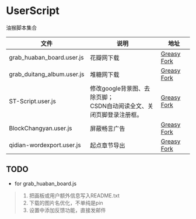 # UserScript
油猴脚本集合

| 文件  |  说明 |  地址 |
| ------------ | ------------ | ------------ |
| grab_huaban_board.user.js  | 花瓣网下载 |  [Greasy Fork](https://greasyfork.org/zh-CN/scripts/368427-%E8%8A%B1%E7%93%A3%E7%BD%91%E4%B8%8B%E8%BD%BD) |
| grab_duitang_album.user.js  | 堆糖网下载  | [Greasy Fork](https://greasyfork.org/zh-CN/scripts/369842-%E5%A0%86%E7%B3%96%E7%BD%91%E4%B8%8B%E8%BD%BD)  |
| ST-Script.user.js  | 修改google背景图、去除页脚；<br/>CSDN自动阅读全文、关闭页脚登录注册框。 | [Greasy Fork](https://greasyfork.org/zh-CN/scripts/369512-st-script)  |
| BlockChangyan.user.js  | 屏蔽畅言广告  | [Greasy Fork](https://greasyfork.org/zh-CN/scripts/369267-%E5%B1%8F%E8%94%BD%E7%95%85%E8%A8%80%E5%B9%BF%E5%91%8A)  |
| qidian-wordexport.user.js  | 起点章节导出  |  [Greasy Fork](https://greasyfork.org/zh-CN/scripts/369311-%E8%B5%B7%E7%82%B9%E7%AB%A0%E8%8A%82%E5%AF%BC%E5%87%BA) |


## TODO

* for grab_huaban_board.js

> 1. 把画板或用户额外信息写入README.txt
> 2. 下载的图片名优化，不单纯是pin
> 3. 设置中添加反馈功能，直接发邮件
